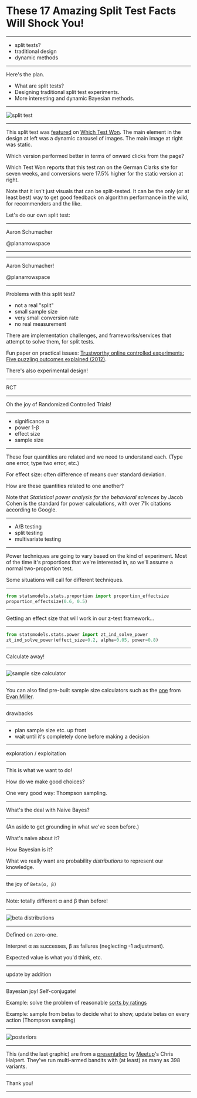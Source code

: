# These 17 Amazing Split Test Facts Will Shock You!


-----

 * split tests?
 * traditional design
 * dynamic methods

-----

Here's the plan.

* What are split tests?
* Designing traditional split test experiments.
* More interesting and dynamic Bayesian methods.


-----

![split test](clarks.png)

-----

This split test was [featured](https://whichtestwon.com/test/if-the-shoe-fits/) on [Which Test Won](https://whichtestwon.com/). The main element in the design at left was a dynamic carousel of images. The main image at right was static.

Which version performed better in terms of onward clicks from the page?

Which Test Won reports that this test ran on the German Clarks site for seven weeks, and conversions were 17.5% higher for the static version at right.

Note that it isn't just visuals that can be split-tested. It can be the only (or at least best) way to get good feedback on algorithm performance in the wild, for recommenders and the like.

Let's do our own split test:


-----

Aaron Schumacher

@planarrowspace

-----


-----

Aaron Schumacher!

@planarrowspace

-----

Problems with this split test?

 * not a real "split"
 * small sample size
 * very small conversion rate
 * no real measurement

There are implementation challenges, and frameworks/services that attempt to solve them, for split tests.

Fun paper on practical issues: [Trustworthy online controlled experiments: Five puzzling outcomes explained (2012)](http://citeseerx.ist.psu.edu/viewdoc/summary?doi=10.1.1.294.8275).

There's also experimental design!


-----

RCT

-----

Oh the joy of Randomized Controlled Trials!


-----

 * significance α
 * power 1-β
 * effect size
 * sample size

-----

These four quantities are related and we need to understand each. (Type one error, type two error, etc.)

For effect size: often difference of means over standard deviation.

How are these quantities related to one another?

Note that *Statistical power analysis for the behavioral sciences* by Jacob Cohen is the standard for power calculations, with over 71k citations according to Google.


-----

 * A/B testing
 * split testing
 * multivariate testing

-----

Power techniques are going to vary based on the kind of experiment. Most of the time it's proportions that we're interested in, so we'll assume a normal two-proportion test.

Some situations will call for different techniques.


-----

```python
from statsmodels.stats.proportion import proportion_effectsize
proportion_effectsize(0.6, 0.5)
```
-----

Getting an effect size that will work in our z-test framework...


-----

```python
from statsmodels.stats.power import zt_ind_solve_power
zt_ind_solve_power(effect_size=0.2, alpha=0.05, power=0.8)
```
-----

Calculate away!


-----

![sample size calculator](calculator.png)

-----

You can also find pre-built sample size calculators such as the [one](http://www.evanmiller.org/ab-testing/sample-size.html) from [Evan Miller](http://www.evanmiller.org/).


-----

drawbacks

-----

 * plan sample size etc. up front
 * wait until it's completely done before making a decision


-----

exploration / exploitation

-----

This is what we want to do!

How do we make good choices?

One very good way: Thompson sampling.


-----

What's the deal with Naive Bayes?

-----

(An aside to get grounding in what we've seen before.)

What's naive about it?

How Bayesian is it?

What we really want are probability *distributions* to represent our knowledge.


-----

the joy of `Beta(α, β)`

-----

Note: totally different α and β than before!


-----

![beta distributions](betas.png)

-----

Defined on zero-one.

Interpret α as successes, β as failures (neglecting -1 adjustment).

Expected value is what you'd think, etc.


-----

update by addition

-----

Bayesian joy! Self-conjugate!

Example: solve the problem of reasonable [sorts by ratings](http://www.evanmiller.org/how-not-to-sort-by-average-rating.html)

Example: sample from betas to decide what to show, update betas on every action (Thompson sampling)


-----

![posteriors](posteriors.png)

-----

This (and the last graphic) are from a [presentation](http://chrishalpert.com/NYDW%20Bandit%20Presentation.ppsx) by [Meetup](http://www.meetup.com/)'s Chris Halpert. They've run multi-armed bandits with (at least) as many as 398 variants.


-----

Thank you!

-----
